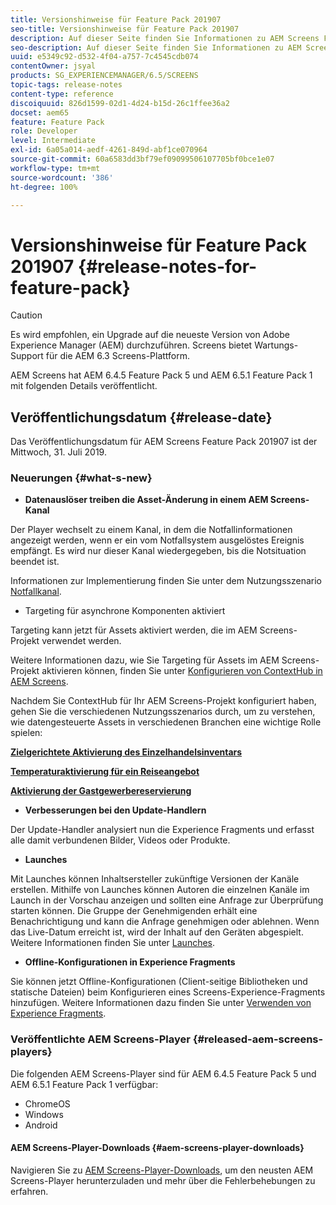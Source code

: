 ```yaml
---
title: Versionshinweise für Feature Pack 201907
seo-title: Versionshinweise für Feature Pack 201907
description: Auf dieser Seite finden Sie Informationen zu AEM Screens Feature Pack 201907, das am Mittwoch, 31. Juli 2019 veröffentlicht wurde.
seo-description: Auf dieser Seite finden Sie Informationen zu AEM Screens Feature Pack 201907, das am Mittwoch, 31. Juli 2019 veröffentlicht wurde.
uuid: e5349c92-d532-4f04-a757-7c4545cdb074
contentOwner: jsyal
products: SG_EXPERIENCEMANAGER/6.5/SCREENS
topic-tags: release-notes
content-type: reference
discoiquuid: 826d1599-02d1-4d24-b15d-26c1ffee36a2
docset: aem65
feature: Feature Pack
role: Developer
level: Intermediate
exl-id: 6a05a014-aedf-4261-849d-abf1ce070964
source-git-commit: 60a6583dd3bf79ef09099506107705bf0bce1e07
workflow-type: tm+mt
source-wordcount: '386'
ht-degree: 100%

---
```


# Versionshinweise für Feature Pack 201907 {#release-notes-for-feature-pack}

>[!CAUTION]
>
>Es wird empfohlen, ein Upgrade auf die neueste Version von Adobe Experience Manager (AEM) durchzuführen. Screens bietet Wartungs-Support für die AEM 6.3 Screens-Plattform.

AEM Screens hat AEM 6.4.5 Feature Pack 5 und AEM 6.5.1 Feature Pack 1 mit folgenden Details veröffentlicht.

## Veröffentlichungsdatum {#release-date}

Das Veröffentlichungsdatum für AEM Screens Feature Pack 201907 ist der Mittwoch, 31. Juli 2019.

### Neuerungen {#what-s-new}

* **Datenauslöser treiben die Asset-Änderung in einem AEM Screens-Kanal**

Der Player wechselt zu einem Kanal, in dem die Notfallinformationen angezeigt werden, wenn er ein vom Notfallsystem ausgelöstes Ereignis empfängt. Es wird nur dieser Kanal wiedergegeben, bis die Notsituation beendet ist.

Informationen zur Implementierung finden Sie unter dem Nutzungsszenario [Notfallkanal](emergency-channel.md).

* Targeting für asynchrone Komponenten aktiviert

Targeting kann jetzt für Assets aktiviert werden, die im AEM Screens-Projekt verwendet werden.

Weitere Informationen dazu, wie Sie Targeting für Assets im AEM Screens-Projekt aktivieren können, finden Sie unter [Konfigurieren von ContextHub in AEM Screens](configuring-context-hub.md).

Nachdem Sie ContextHub für Ihr AEM Screens-Projekt konfiguriert haben, gehen Sie die verschiedenen Nutzungsszenarios durch, um zu verstehen, wie datengesteuerte Assets in verschiedenen Branchen eine wichtige Rolle spielen:

**[Zielgerichtete Aktivierung des Einzelhandelsinventars](retail-inventory-activation.md)**

**[Temperaturaktivierung für ein Reiseangebot](local-temperature-activation.md)**

**[Aktivierung der Gastgewerbereservierung](hospitality-reservation-activation.md)**

* **Verbesserungen bei den Update-Handlern**

Der Update-Handler analysiert nun die Experience Fragments und erfasst alle damit verbundenen Bilder, Videos oder Produkte.

* **Launches**

Mit Launches können Inhaltsersteller zukünftige Versionen der Kanäle erstellen. Mithilfe von Launches können Autoren die einzelnen Kanäle im Launch in der Vorschau anzeigen und sollten eine Anfrage zur Überprüfung starten können. Die Gruppe der Genehmigenden erhält eine Benachrichtigung und kann die Anfrage genehmigen oder ablehnen. Wenn das Live-Datum erreicht ist, wird der Inhalt auf den Geräten abgespielt.
Weitere Informationen finden Sie unter [Launches](launches.md).

* **Offline-Konfigurationen in Experience Fragments**

Sie können jetzt Offline-Konfigurationen (Client-seitige Bibliotheken und statische Dateien) beim Konfigurieren eines Screens-Experience-Fragments hinzufügen. Weitere Informationen dazu finden Sie unter [Verwenden von Experience Fragments](experience-fragments-in-screens.md).

### Veröffentlichte AEM Screens-Player {#released-aem-screens-players}

Die folgenden AEM Screens-Player sind für AEM 6.4.5 Feature Pack 5 und AEM 6.5.1 Feature Pack 1 verfügbar:

* ChromeOS
* Windows
* Android

#### AEM Screens-Player-Downloads {#aem-screens-player-downloads}

Navigieren Sie zu [AEM Screens-Player-Downloads](https://download.macromedia.com/screens/), um den neusten AEM Screens-Player herunterzuladen und mehr über die Fehlerbehebungen zu erfahren.
